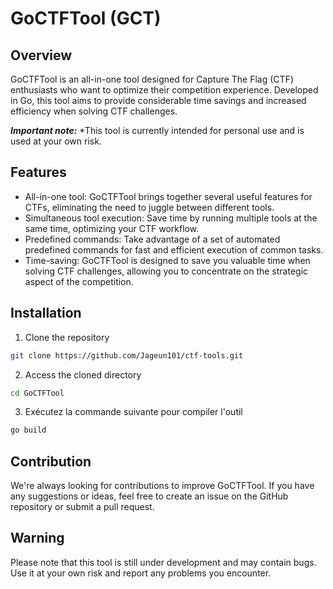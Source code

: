 # GoCTFTool (GCT)

## Overview

GoCTFTool is an all-in-one tool designed for Capture The Flag (CTF) enthusiasts who want to optimize their competition experience. Developed in Go, this tool aims to provide considerable time savings and increased efficiency when solving CTF challenges.

***Important note:*** *This tool is currently intended for personal use and is used at your own risk.

## Features
- All-in-one tool: GoCTFTool brings together several useful features for CTFs, eliminating the need to juggle between different tools.
- Simultaneous tool execution: Save time by running multiple tools at the same time, optimizing your CTF workflow.
- Predefined commands: Take advantage of a set of automated predefined commands for fast and efficient execution of common tasks.
- Time-saving: GoCTFTool is designed to save you valuable time when solving CTF challenges, allowing you to concentrate on the strategic aspect of the competition.

## Installation
1. Clone the repository
```sh
git clone https://github.com/Jageun101/ctf-tools.git
```

2. Access the cloned directory
```sh
cd GoCTFTool
```

3. Exécutez la commande suivante pour compiler l'outil
```sh
go build
```

## Contribution

We're always looking for contributions to improve GoCTFTool. If you have any suggestions or ideas, feel free to create an issue on the GitHub repository or submit a pull request.

## Warning

Please note that this tool is still under development and may contain bugs. Use it at your own risk and report any problems you encounter.